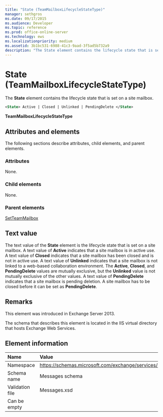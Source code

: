 ```yaml
---
title: "State (TeamMailboxLifecycleStateType)"
manager: sethgros
ms.date: 09/17/2015
ms.audience: Developer
ms.topic: reference
ms.prod: office-online-server
ms.technology: ews
ms.localizationpriority: medium
ms.assetid: 3b1bc531-6988-41c3-9aad-3f5ad5b732a9
description: "The State element contains the lifecycle state that is set on a site mailbox."
---
```


# State (TeamMailboxLifecycleStateType)

The **State** element contains the lifecycle state that is set on a site mailbox. 
  
```XML
<State> Active | Closed | Unlinked | PendingDelete </State>
```

**TeamMailboxLifecycleStateType**

## Attributes and elements

The following sections describe attributes, child elements, and parent elements.
  
### Attributes

None.
  
### Child elements

None.
  
### Parent elements

[SetTeamMailbox](setteammailbox.md)
  
## Text value

The text value of the **State** element is the lifecycle state that is set on a site mailbox. A text value of **Active** indicates that a site mailbox is in active use. A text value of **Closed** indicates that a site mailbox has been closed and is not in active use. A text value of **Unlinked** indicates that a site mailbox is not linked to a web-based collaboration environment. The **Active**, **Closed**, and **PendingDelete** values are mutually exclusive, but the **Unlinked** value is not mutually exclusive of the other values. A text value of **PendingDelete** indicates that a site mailbox is pending deletion. A site mailbox has to be closed before it can be set as **PendingDelete**.
  
## Remarks

This element was introduced in Exchange Server 2013.
  
The schema that describes this element is located in the IIS virtual directory that hosts Exchange Web Services.
  
## Element information

|**Name**|**Value**|
|:-----|:-----|
|Namespace  <br/> |https://schemas.microsoft.com/exchange/services/2006/messages  <br/> |
|Schema name  <br/> |Messages schema  <br/> |
|Validation file  <br/> |Messages.xsd  <br/> |
|Can be empty  <br/> ||
   